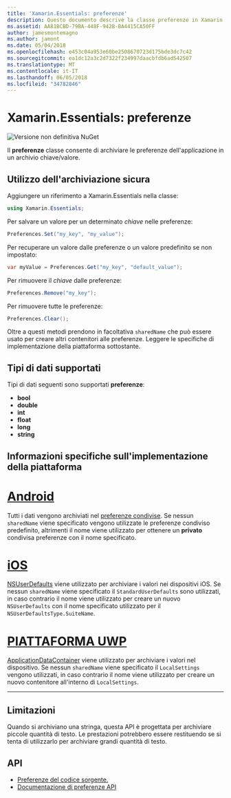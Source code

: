 ```yaml
---
title: 'Xamarin.Essentials: preferenze'
description: Questo documento descrive la classe preferenze in Xamarin.Essentials, risparmiando preferenze per l'applicazione in un archivio chiave/valore. Illustra come usare la classe e i tipi di dati che possono essere archiviati.
ms.assetid: AA81BCBD-79BA-448F-942B-BA4415CA50FF
author: jamesmontemagno
ms.author: jamont
ms.date: 05/04/2018
ms.openlocfilehash: e453c04a953e60be2508670723d175bde3dc7c42
ms.sourcegitcommit: ea1dc12a3c2d7322f234997daacbfdb6ad542507
ms.translationtype: MT
ms.contentlocale: it-IT
ms.lasthandoff: 06/05/2018
ms.locfileid: "34782846"
---
```

# <a name="xamarinessentials-preferences"></a>Xamarin.Essentials: preferenze

![Versione non definitiva NuGet](~/media/shared/pre-release.png)

Il **preferenze** classe consente di archiviare le preferenze dell'applicazione in un archivio chiave/valore.

## <a name="using-secure-storage"></a>Utilizzo dell'archiviazione sicura

Aggiungere un riferimento a Xamarin.Essentials nella classe:

```csharp
using Xamarin.Essentials;
```

Per salvare un valore per un determinato _chiave_ nelle preferenze:

```csharp
Preferences.Set("my_key", "my_value");
```

Per recuperare un valore dalle preferenze o un valore predefinito se non impostato:

```csharp
var myValue = Preferences.Get("my_key", "default_value");
```

Per rimuovere il _chiave_ dalle preferenze:

```csharp
Preferences.Remove("my_key");
```

Per rimuovere tutte le preferenze:

```csharp
Preferences.Clear();
```

Oltre a questi metodi prendono in facoltativa `sharedName` che può essere usato per creare altri contenitori alle preferenze. Leggere le specifiche di implementazione della piattaforma sottostante.

## <a name="supported-data-types"></a>Tipi di dati supportati

Tipi di dati seguenti sono supportati **preferenze**:

- **bool**
- **double**
- **int**
- **float**
- **long**
- **string**

## <a name="platform-implementation-specifics"></a>Informazioni specifiche sull'implementazione della piattaforma

# <a name="androidtabandroid"></a>[Android](#tab/android)

Tutti i dati vengono archiviati nel [preferenze condivise](https://developer.android.com/training/data-storage/shared-preferences.html). Se nessun `sharedName` viene specificato vengono utilizzate le preferenze condiviso predefinito, altrimenti il nome viene utilizzato per ottenere un **privato** condivisa preferenze con il nome specificato.

# <a name="iostabios"></a>[iOS](#tab/ios)

[NSUserDefaults](https://docs.microsoft.com/en-us/xamarin/ios/app-fundamentals/user-defaults) viene utilizzato per archiviare i valori nei dispositivi iOS. Se nessun `sharedName` viene specificato il `StandardUserDefaults` sono utilizzati, in caso contrario il nome viene utilizzato per creare un nuovo `NSUserDefaults` con il nome specificato utilizzato per il `NSUserDefaultsType.SuiteName`.

# <a name="uwptabuwp"></a>[PIATTAFORMA UWP](#tab/uwp)

[ApplicationDataContainer](https://docs.microsoft.com/en-us/uwp/api/windows.storage.applicationdatacontainer) viene utilizzato per archiviare i valori nel dispositivo. Se nessun `sharedName` viene specificato il `LocalSettings` vengono utilizzati, in caso contrario il nome viene utilizzato per creare un nuovo contenitore all'interno di `LocalSettings`.

--------------

## <a name="limitations"></a>Limitazioni

Quando si archiviano una stringa, questa API è progettata per archiviare piccole quantità di testo.  Le prestazioni potrebbero essere restituendo se si tenta di utilizzarlo per archiviare grandi quantità di testo.

## <a name="api"></a>API

- [Preferenze del codice sorgente.](https://github.com/xamarin/Essentials/tree/master/Xamarin.Essentials/Preferences)
- [Documentazione di preferenze API](xref:Xamarin.Essentials.Preferences)
